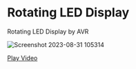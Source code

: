# Rotating LED Display
Rotating LED Display by AVR

![Screenshot 2023-08-31 105314](https://github.com/ioelectro/rotating-led-display/assets/64005694/891fca19-46fd-4d5f-ac0a-944cd6ab359f)

[Play Video](https://www.aparat.com/v/DLGQA)
